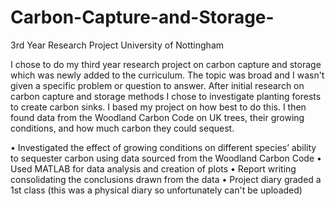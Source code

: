 # Carbon-Capture-and-Storage-
3rd Year Research Project University of Nottingham 

I chose to do my third year research project on carbon capture and storage which was newly added to the curriculum. The topic was broad and I wasn't given a specific problem or question to answer. After initial research on carbon capture and storage methods I chose to investigate planting forests to create carbon sinks. I based my project on how best to do this. I then found data from the Woodland Carbon Code on UK trees, their growing conditions, and how much carbon they could sequest. 

•	Investigated the effect of growing conditions on different species’ ability to sequester carbon using data sourced from the Woodland Carbon Code 
•	Used MATLAB for data analysis and creation of plots 
•	Report writing consolidating the conclusions drawn from the data 
•	Project diary graded a 1st class (this was a physical diary so unfortunately can't be uploaded)
